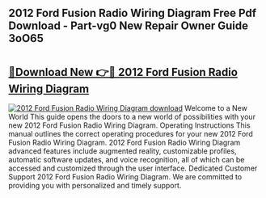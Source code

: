## 2012 Ford Fusion Radio Wiring Diagram Free Pdf Download - Part-vg0 New Repair Owner Guide 3oO65

# <h2><a href="http://dfrn8lr.blite.top/?on=2012+Ford+Fusion+Radio+Wiring+Diagram">🔗Download New 👉🔴 2012 Ford Fusion Radio Wiring Diagram</a></h2>

[![2012 Ford Fusion Radio Wiring Diagram download](https://i.imgur.com/lujVjoI.png)](http://dfrn8lr.blite.top/?on=2012+Ford+Fusion+Radio+Wiring+Diagram)
Welcome to a New World This guide opens the doors to a new world of possibilities with your new 2012 Ford Fusion Radio Wiring Diagram. Operating Instructions This manual outlines the correct operating procedures for your new 2012 Ford Fusion Radio Wiring Diagram. 2012 Ford Fusion Radio Wiring Diagram advanced features include augmented reality, customizable profiles, automatic software updates, and voice recognition, all of which can be accessed and customized through the user interface. Dedicated Customer Support 2012 Ford Fusion Radio Wiring Diagram. We are committed to providing you with personalized and timely support.
